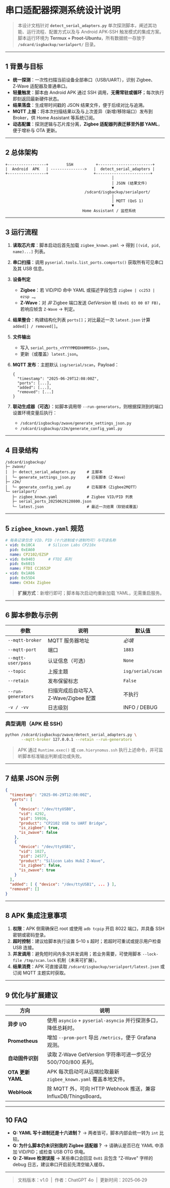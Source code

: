 # 串口适配器探测系统设计说明

> 本设计文档针对 **`detect_serial_adapters.py`** 单次探测脚本，阐述其功能、运行流程、配置方式以及与 Android APK‑SSH 触发模式的集成方案。脚本运行环境为 **Termux + Proot‑Ubuntu**，所有数据统一存放于 **`/sdcard/isgbackup/serialport/`** 目录。

---

## 1 背景与目标

* **统一探测**：一次性扫描当前设备全部串口（USB/UART），识别 Zigbee、Z‑Wave 适配器及普通串口。
* **轻量触发**：脚本由 Android APK 通过 SSH 调用，**无需常驻或循环**；每次执行即刻返回最新硬件状态。
* **结果落盘**：生成带时间戳的 JSON 结果文件，便于后续对比与追溯。
* **MQTT 上报**：将本次扫描结果以及与上次差异（新增/移除端口）发布到 Broker，供 Home Assistant 等系统订阅。
* **动态配置**：探测逻辑与芯片库分离，**Zigbee 适配器列表迁移至外部 YAML**，便于增补与 OTA 更新。

---

## 2 总体架构

```
+-----------------+        SSH          +------------------------+
|  Android  APK   | --------------->   |  detect_serial_adapters |
+-----------------+                    +------------------------+
                                               │
                                               │ JSON (结果文件)
                                               ▼
                                   /sdcard/isgbackup/serialport/
                                               │
                                               │ MQTT (QoS 1)
                                               ▼
                                  Home Assistant / 监控系统
```

---

## 3 运行流程

1. **读取芯片库**：脚本启动后首先加载 `zigbee_known.yaml` → 得到 `[(vid, pid, name)...]` 列表。
2. **串口扫描**：调用 `pyserial.tools.list_ports.comports()` 获取所有可见串口及其 USB 信息。
3. **设备判定**

   * **Zigbee**：若 VID/PID 命中 YAML 或描述字段包含 `zigbee | cc253 | ezsp …`。
   * **Z‑Wave**：对 *非* Zigbee 端口发送 *GetVersion* 帧 `(0x01 03 00 07 FB)`，若响应帧含 `Z‑Wave` → 判定。
4. **结果整合**：构建结构化列表 `ports[]`；对比最近一次 `latest.json` 计算 `added[] / removed[]`。
5. **文件输出**

   * 写入 `serial_ports_<YYYYMMDDHHMMSS>.json`。
   * 更新（或覆盖）`latest.json`。
6. **MQTT 发布**：主题默认 `isg/serial/scan`，Payload：

   ```jsonc
   {
     "timestamp": "2025-06-29T12:08:00Z",
     "ports": [...],
     "added": [...],
     "removed": [...]
   }
   ```
7. **联动生成器（可选）**：如脚本调用带 `--run-generators`，则根据探测到的端口设置环境变量后执行：

   * `/sdcard/isgbackup/zwave/generate_settings_json.py`
   * `/sdcard/isgbackup/z2m/generate_config_yaml.py`

---

## 4 目录结构

```text
/sdcard/isgbackup/
├─ zwave/
│  ├─ detect_serial_adapters.py     # 主脚本
│  └─ generate_settings_json.py     # 已有脚本（Z‑Wave）
├─ z2m/
│  └─ generate_config_yaml.py       # 已有脚本（Zigbee2MQTT）
└─ serialport/
   ├─ zigbee_known.yaml             # Zigbee VID/PID 列表
   ├─ serial_ports_20250629120800.json
   └─ latest.json                   # 最近一次结果（软链或覆盖）
```

---

## 5 `zigbee_known.yaml` 规范

```yaml
# 每条记录包含 VID、PID（十六进制或十进制均可）与可读名称
- vid: 0x10C4      # Silicon Labs CP210x
  pid: 0xEA60
  name: CP2102/EZSP
- vid: 0x0403      # FTDI 系列
  pid: 0x6015
  name: FTDI CC2652P
- vid: 0x1A86
  pid: 0x55D4
  name: CH34x Zigbee
```

> **扩展方式**：新增行即可；脚本每次启动均重新加载 YAML，无需重启服务。

---

## 6 脚本参数与示例

| 参数                 | 说明                         | 默认值               |
| ------------------ | -------------------------- | ----------------- |
| `--mqtt-broker`    | MQTT 服务器地址                 | *必填*              |
| `--mqtt-port`      | 端口                         | `1883`            |
| `--mqtt-user/pass` | 认证信息（可选）                   | `None`            |
| `--topic`          | 上报主题                       | `isg/serial/scan` |
| `--retain`         | 发布保留标志                     | `False`           |
| `--run-generators` | 扫描完成后自动写入 Z‑Wave/Zigbee 配置 | 不执行               |
| `-v / -vv`         | 日志级别                       | INFO / DEBUG      |

### 典型调用（APK 经 SSH）

```bash
python /sdcard/isgbackup/zwave/detect_serial_adapters.py \
       --mqtt-broker 127.0.0.1 --retain --run-generators
```

> APK 通过 `Runtime.exec()` 或 `com.hierynomus.ssh` 执行上述命令，并可监听脚本标准输出判断成功或失败。

---

## 7 结果 JSON 示例

```json
{
  "timestamp": "2025-06-29T12:08:00Z",
  "ports": [
    {
      "device": "/dev/ttyUSB0",
      "vid": 4292,
      "pid": 59936,
      "product": "CP2102 USB to UART Bridge",
      "is_zigbee": true,
      "is_zwave": false
    },
    {
      "device": "/dev/ttyUSB1",
      "vid": 1027,
      "pid": 24577,
      "product": "Silicon Labs HubZ Z‑Wave",
      "is_zigbee": false,
      "is_zwave": true
    }
  ],
  "added": [ { "device": "/dev/ttyUSB1", ... } ],
  "removed": []
}
```

---

## 8 APK 集成注意事项

1. **权限**：APK 侧需确保已 root 或使用 `adb tcpip` 开启 8022 端口，并具备 SSH 密钥或密码登录。
2. **超时控制**：建议给脚本执行设置 5–10 s 超时；若超时可重试或提示用户检查 USB 连接。
3. **并发调用**：避免短时间内多次并发调用；若业务需要，可使用脚本 `--lock-file /tmp/scan.lock` 机制（未来可扩展）。
4. **结果消费**：APK 可直接读取 `/sdcard/isgbackup/serialport/latest.json` 或订阅 MQTT 主题实时获取。

---

## 9 优化与扩展建议

| 方向              | 说明                                                   |
| --------------- | ---------------------------------------------------- |
| **异步 I/O**      | 使用 `asyncio` + `pyserial‑asyncio` 并行探测多口，降低总耗时。      |
| **Prometheus**  | 增加 `--prom-port` 导出 `/metrics`，便于 Grafana 观测。        |
| **自动固件识别**      | 读取 Z‑Wave GetVersion 字符串可进一步区分 500/700/800 系列。       |
| **OTA 更新 YAML** | APK 每次启动可从远端拉取最新 `zigbee_known.yaml` 覆盖本地文件。         |
| **WebHook**     | 除 MQTT 外，可向 HTTP Webhook 推送，兼容 InfluxDB/ThingsBoard。 |

---

## 10 FAQ

* **Q: YAML 写十进制还是十六进制？**  → 两者皆可，脚本内部会统一转为 `int` 比较。
* **Q: 为什么脚本仍未识别我的 Zigbee 适配器？**  → 请确认是否已在 YAML 中添加 VID/PID；或检查 USB OTG 供电。
* **Q: Z‑Wave 检测误报**  → 某些串口会回显 `0x01` 且包含 "Z‑Wave" 字样的 debug 日志，建议串口开启前先清空输入缓存。

---

> 文档版本：v1.0  |  作者：ChatGPT 4o  |  更新时间：2025‑06‑29
